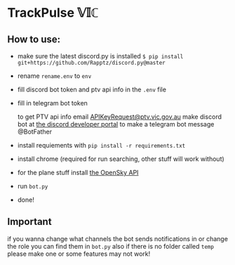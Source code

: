 # TrackPulse 𝕍𝕀ℂ

## How to use:
- make sure the latest discord.py is installed `$ pip install git+https://github.com/Rapptz/discord.py@master`
- rename `rename.env` to `env`
- fill discord bot token and ptv api info in the `.env` file
- fill in telegram bot token

    to get PTV api info email [APIKeyRequest@ptv.vic.gov.au](mailto:APIKeyRequest@ptv.vic.gov.au)
    make discord bot at [the discord developer portal](https://discord.com/developers/applications)
    to make a telegram bot message @BotFather
- install requiements with `pip install -r requirements.txt`
- install chrome (required for run searching, other stuff will work without)
- for the plane stuff install [the OpenSky API](https://github.com/openskynetwork/opensky-api)
- run `bot.py`
- done!

## Important
if you wanna change what channels the bot sends notifications in or change the role you can find them in `bot.py`
also if there is no folder called `temp` please make one or some features may not work!
